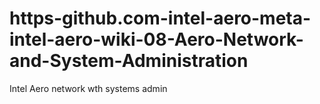 # https-github.com-intel-aero-meta-intel-aero-wiki-08-Aero-Network-and-System-Administration
Intel Aero network wth systems admin

